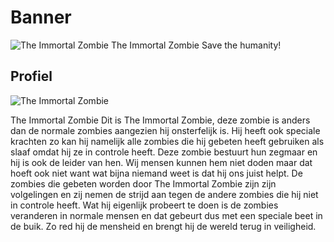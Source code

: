 # Banner
![The Immortal Zombie](https://i.pinimg.com/originals/cc/24/26/cc2426b8ed29d9383865fc91420de825.jpg)
The Immortal Zombie
Save the humanity!

## Profiel
![The Immortal Zombie](https://i.pinimg.com/originals/cc/24/26/cc2426b8ed29d9383865fc91420de825.jpg)

The Immortal Zombie Dit is The Immortal Zombie, deze zombie is anders dan de normale zombies aangezien hij onsterfelijk is. Hij heeft ook speciale krachten zo kan hij namelijk alle zombies die hij gebeten heeft gebruiken als slaaf omdat hij ze in controle heeft. Deze zombie bestuurt hun zegmaar en hij is ook de leider van hen. Wij mensen kunnen hem niet doden maar dat hoeft ook niet want wat bijna niemand weet is dat hij ons juist helpt. De zombies die gebeten worden door The Immortal Zombie zijn zijn volgelingen en zij nemen de strijd aan tegen de andere zombies die hij niet in controle heeft. Wat hij eigenlijk probeert te doen is de zombies veranderen in normale mensen en dat gebeurt dus met een speciale beet in de buik. Zo red hij de mensheid en brengt hij de wereld terug in veiligheid.
